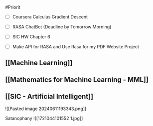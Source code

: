 
#Priorit
- [ ] Coursera Calculus Gradient Descent
- [ ] RASA ChatBot (Deadline by Tomorrow Morning)
- [ ] SIC HW Chapter 6 
- [ ] Make API for RASA and Use Rasa for my PDF Website Project 


## [[Machine Learning]]

## [[Mathematics for Machine Learning - MML]]

## [[SIC - Artificial Intelligent]]


![[Pasted image 20240611193343.png]]

Satanophany
![[1721044101552 1.jpg]]

